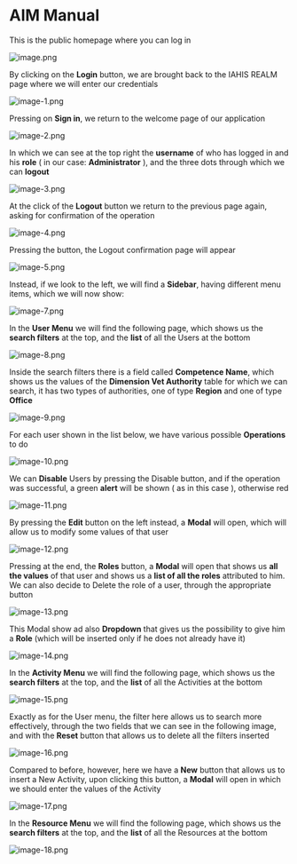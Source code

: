 # AIM Manual
This is the public homepage where you can log in

![image.png](./image.png)

By clicking on the **Login** button, we are brought back to the IAHIS REALM page where we will enter our credentials

![image-1.png](./image-1.png)

Pressing on **Sign in**, we return to the welcome page of our application

![image-2.png](./image-2.png)

In which we can see at the top right the **username** of who has logged in and his **role** ( in our case: **Administrator** ), and the three dots through which we can **logout**

![image-3.png](./image-3.png)

At the click of the **Logout** button we return to the previous page again, asking for confirmation of the operation 

![image-4.png](./image-4.png)

Pressing the button, the Logout confirmation page will appear

![image-5.png](./image-5.png)

Instead, if we look to the left, we will find a **Sidebar**, having different menu items, which we will now show:

![image-7.png](./image-7.png)

In the **User Menu** we will find the following page, which shows us the **search filters** at the top, and the **list** of all the Users at the bottom

![image-8.png](./image-8.png)

Inside the search filters there is a field called **Competence Name**, which shows us the values of the **Dimension Vet Authority** table for which we can search, it has two types of authorities, one of type **Region** and one of type **Office**

![image-9.png](./image-9.png)

For each user shown in the list below, we have various possible **Operations** to do

![image-10.png](./image-10.png)

We can **Disable** Users by pressing the Disable button, and if the operation was successful, a green **alert** will be shown ( as in this case ), otherwise red

![image-11.png](./image-11.png)

By pressing the **Edit** button on the left instead, a **Modal** will open, which will allow us to modify some values of that user

![image-12.png](./image-12.png)

Pressing at the end, the **Roles** button, a **Modal** will open that shows us **all the values** of that user and shows us a **list of all the roles** attributed to him. We can also decide to Delete the role of a user, through the appropriate button

![image-13.png](./image-13.png)

This Modal show ad also **Dropdown** that gives us the possibility to give him a **Role** (which will be inserted only if he does not already have it)

![image-14.png](./image-14.png)

In the **Activity Menu** we will find the following page, which shows us the **search filters** at the top, and the **list** of all the Activities at the bottom

![image-15.png](./image-15.png)

Exactly as for the User menu, the filter here allows us to search more effectively, through the two fields that we can see in the following image, and with the **Reset** button that allows us to delete all the filters inserted

![image-16.png](./image-16.png)

Compared to before, however, here we have a **New** button that allows us to insert a New Activity, upon clicking this button, a **Modal** will open in which we should enter the values of the Activity

![image-17.png](./image-17.png)

In the **Resource Menu** we will find the following page, which shows us the **search filters** at the top, and the **list** of all the Resources at the bottom

![image-18.png](./image-18.png)
